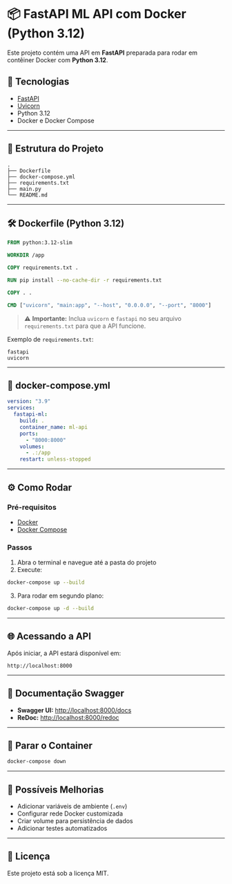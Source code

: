 # 📦 FastAPI ML API com Docker (Python 3.12)

Este projeto contém uma API em **FastAPI** preparada para rodar em contêiner Docker com **Python 3.12**.

## 🚀 Tecnologias
- [FastAPI](https://fastapi.tiangolo.com/)
- [Uvicorn](https://www.uvicorn.org/)
- Python 3.12
- Docker e Docker Compose

---

## 📂 Estrutura do Projeto

```
.
├── Dockerfile
├── docker-compose.yml
├── requirements.txt
├── main.py
└── README.md
```

---

## 🛠️ Dockerfile (Python 3.12)

```dockerfile
FROM python:3.12-slim

WORKDIR /app

COPY requirements.txt .

RUN pip install --no-cache-dir -r requirements.txt

COPY . .

CMD ["uvicorn", "main:app", "--host", "0.0.0.0", "--port", "8000"]
```

> ⚠️ **Importante:** Inclua `uvicorn` e `fastapi` no seu arquivo `requirements.txt` para que a API funcione.

Exemplo de `requirements.txt`:
```
fastapi
uvicorn
```

---

## 🐳 docker-compose.yml

```yaml
version: "3.9"
services:
  fastapi-ml:
    build: .
    container_name: ml-api
    ports:
      - "8000:8000"
    volumes:
      - .:/app
    restart: unless-stopped
```

---

## ⚙️ Como Rodar

### Pré-requisitos
- [Docker](https://docs.docker.com/get-docker/)
- [Docker Compose](https://docs.docker.com/compose/install/)

### Passos
1. Abra o terminal e navegue até a pasta do projeto
2. Execute:
```bash
docker-compose up --build
```
3. Para rodar em segundo plano:
```bash
docker-compose up -d --build
```

---

## 🌐 Acessando a API
Após iniciar, a API estará disponível em:
```
http://localhost:8000
```

---

## 📄 Documentação Swagger
- **Swagger UI:** [http://localhost:8000/docs](http://localhost:8000/docs)
- **ReDoc:** [http://localhost:8000/redoc](http://localhost:8000/redoc)

---

## 🛑 Parar o Container
```bash
docker-compose down
```

---

## 🧩 Possíveis Melhorias
- Adicionar variáveis de ambiente (`.env`)
- Configurar rede Docker customizada
- Criar volume para persistência de dados
- Adicionar testes automatizados

---

## 📜 Licença
Este projeto está sob a licença MIT.
